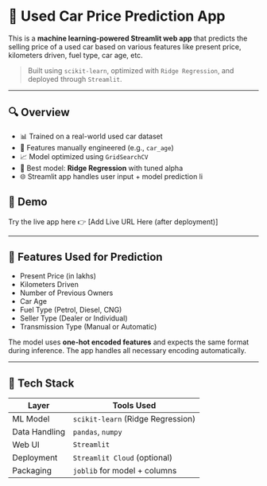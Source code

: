 # 🚗 Used Car Price Prediction App

This is a **machine learning-powered Streamlit web app** that predicts the selling price of a used car based on various features like present price, kilometers driven, fuel type, car age, etc.

> Built using `scikit-learn`, optimized with `Ridge Regression`, and deployed through `Streamlit`.

---

## 🔍 Overview

- 📊 Trained on a real-world used car dataset
- 🔧 Features manually engineered (e.g., `car_age`)
- 📈 Model optimized using `GridSearchCV`
- 🎯 Best model: **Ridge Regression** with tuned alpha
- 🌐 Streamlit app handles user input + model prediction li
## 🚀 Demo

Try the live app here 👉 [Add Live URL Here (after deployment)]

---

## 🧠 Features Used for Prediction

- Present Price (in lakhs)
- Kilometers Driven
- Number of Previous Owners
- Car Age
- Fuel Type (Petrol, Diesel, CNG)
- Seller Type (Dealer or Individual)
- Transmission Type (Manual or Automatic)

The model uses **one-hot encoded features** and expects the same format during inference. The app handles all necessary encoding automatically.

---

## 🧱 Tech Stack

| Layer         | Tools Used                    |
|---------------|-------------------------------|
| ML Model      | `scikit-learn` (Ridge Regression) |
| Data Handling | `pandas`, `numpy`             |
| Web UI        | `Streamlit`                   |
| Deployment    | `Streamlit Cloud` (optional)  |
| Packaging     | `joblib` for model + columns  |

